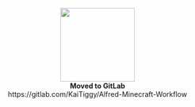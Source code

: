 <p align="center">
  <img width="150" src="https://upload.wikimedia.org/wikipedia/commons/1/18/GitLab_Logo.svg"><br />
  <strong>Moved to GitLab</strong><br />
  https://gitlab.com/KaiTiggy/Alfred-Minecraft-Workflow
</p>
